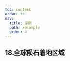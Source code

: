 ```yaml
---
toc: content
order: 18
nav:
  title: 示例
  path: /example
  order: 3
---
```


## 18.全球陨石着地区域

<code src= './meteoriteLanding/index.tsx' compact="true" defaultShowCode></code>
